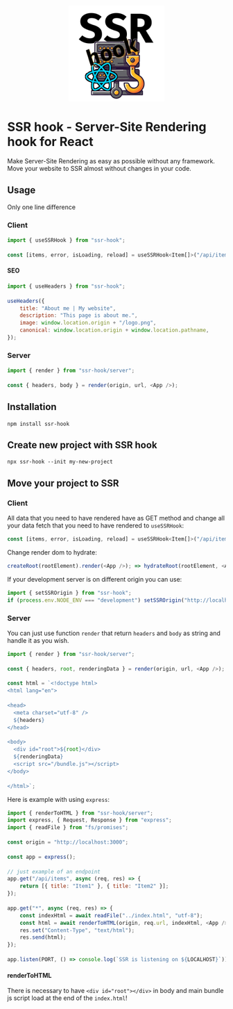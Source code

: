 <center>
    <img alt="SSR hook logo" src="./images/ssr-hook.png" style="height: 220px" />
</center>

# SSR hook - Server-Site Rendering hook for React

Make Server-Site Rendering as easy as possible without any framework.
Move your website to SSR almost without changes in your code.

## Usage

Only one line difference

### Client

```js
import { useSSRHook } from "ssr-hook";

const [items, error, isLoading, reload] = useSSRHook<Item[]>("/api/items");
```

#### SEO

```js
import { useHeaders } from "ssr-hook";

useHeaders({
    title: "About me | My website",
    description: "This page is about me.",
    image: window.location.origin + "/logo.png",
    canonical: window.location.origin + window.location.pathname,
});
```

### Server

```js
import { render } from "ssr-hook/server";

const { headers, body } = render(origin, url, <App />);
```

## Installation

```
npm install ssr-hook
```

## Create new project with SSR hook


```
npx ssr-hook --init my-new-project
```

## Move your project to SSR

### Client

All data that you need to have rendered have as GET method and change all your data fetch that you need to have rendered to `useSSRHook`:
```js
const [items, error, isLoading, reload] = useSSRHook<Item[]>("/api/items");
```

Change render dom to hydrate:
```js
createRoot(rootElement).render(<App />); => hydrateRoot(rootElement, <App />);
```

If your development server is on different origin you can use:
```js
import { setSSROrigin } from "ssr-hook";
if (process.env.NODE_ENV === "development") setSSROrigin("http://localhost:1200");
```

### Server

You can just use function `render` that return `headers` and `body` as string and handle it as you wish.
```js
import { render } from "ssr-hook/server";

const { headers, root, renderingData } = render(origin, url, <App />);

const html = `<!doctype html>
<html lang="en">

<head>
  <meta charset="utf-8" />
  ${headers}
</head>

<body>
  <div id="root">${root}</div>
  ${renderingData}
  <script src="/bundle.js"></script>
</body>

</html>`;
```

Here is example with using `express`:

```js
import { renderToHTML } from "ssr-hook/server";
import express, { Request, Response } from "express";
import { readFile } from "fs/promises";

const origin = "http://localhost:3000";

const app = express();

// just example of an endpoint
app.get("/api/items", async (req, res) => {
    return [{ title: "Item1" }, { title: "Item2" }];
});

app.get("*", async (req, res) => {
    const indexHtml = await readFile("../index.html", "utf-8");
    const html = await renderToHTML(origin, req.url, indexHtml, <App />);
    res.set("Content-Type", "text/html");
    res.send(html);
});

app.listen(PORT, () => console.log(`SSR is listening on ${LOCALHOST}`));
```

#### renderToHTML

There is necessary to have `<div id="root"></div>` in body and main bundle js script load at the end of the `index.html`!
